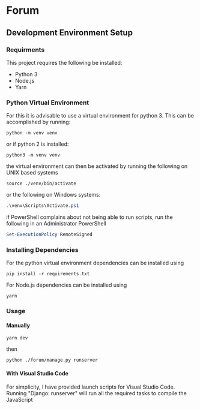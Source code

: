 # Forum

## Development Environment Setup

### Requirments

This project requires the following be installed:
  * Python 3
  * Node.js
  * Yarn

### Python Virtual Environment

For this it is advisable to use a virtual environment for python 3. This can be accomplished by running:

```shell
python -m venv venv
```
or if python 2 is installed:

```shell
python3 -m venv venv
```

the virtual environment can then be activated by running the following on UNIX based systems

```shell
source ./venv/bin/activate
```

or the following on Windows systems:

```powershell
.\venv\Scripts\Activate.ps1
```

if PowerShell complains about not being able to run scripts, run the following in an Administrator PowerShell

```powershell
Set-ExecutionPolicy RemoteSigned
```

### Installing Dependencies

For the python virtual environment dependencies can be installed using

```shell
pip install -r requirements.txt
```

For Node.js dependencies can be installed using

```shell
yarn
```

### Usage

#### Manually

```shell
yarn dev
```

then

```shell
python ./forum/manage.py runserver
```

#### With Visual Studio Code

For simplicity, I have provided launch scripts for Visual Studio Code. Running "Django: runserver" will run all the required tasks to compile the JavaScript
